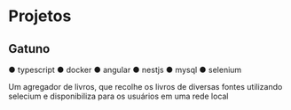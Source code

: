 # Projetos

## Gatuno

● typescript ● docker ● angular ● nestjs ● mysql ● selenium

Um agregador de livros, que recolhe os livros de diversas fontes utilizando selecium e disponibiliza para os usuários em uma rede local
